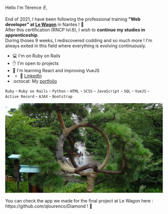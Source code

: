Hello I'm Térence ✌️,

End of 2021, I have been following the professional training **"Web developer" at [Le Wagon](https://www.lewagon.com/fr)** in Nantes ! :train:  
After this certification (RNCP lvl.6), I wish to **continue my studies in apprenticeship**.    
During thoses 9 weeks, I rediscovered codding and so much more ! I'm always exited in this field where everything is evolving continuously.

- 💻  I'm on Ruby on Rails
- ✋      I'm open to projects
- 📘 I'm learning React and improving VueJS
- - 👤 [LinkedIn](https://www.linkedin.com/in/tvn-terence/)
- :octocat: My [portfolio](https://truong-terence.github.io/Portfolio.github.io/)  
  
`Ruby` - `Ruby on Rails` - `Python` - `HTML` - `SCSS` - `JavaScript` - `SQL` - `VueJS` - `Active Record` - `AJAX` - `Bootstrap`

<p align="center"> <img src="https://github.com/Truong-Terence/Truong-Terence/blob/main/img/cover.jpg" alt="drawing" width="600"/> </p>
<!-- ![Cover](https://github.com/Truong-Terence/Truong-Terence/blob/main/img/cover.jpg) -->
You can check the app we made for the final project at Le Wagon here : https://github.com/qlourenco/Diamond ! 💎



